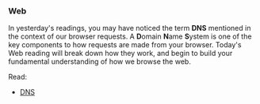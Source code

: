 ### Web

In yesterday's readings, you may have noticed the term **DNS** mentioned in the context of our browser requests. A **D**omain **N**ame **S**ystem is one of the key components to how requests are made from your browser. Today's Web reading will break down how they work, and begin to build your fundamental understanding of how we browse the web.

Read:

* [DNS](https://medium.freecodecamp.org/the-domain-name-system-dns-is-the-backbone-of-the-internet-heres-how-it-all-works-5706d0afa0fa)